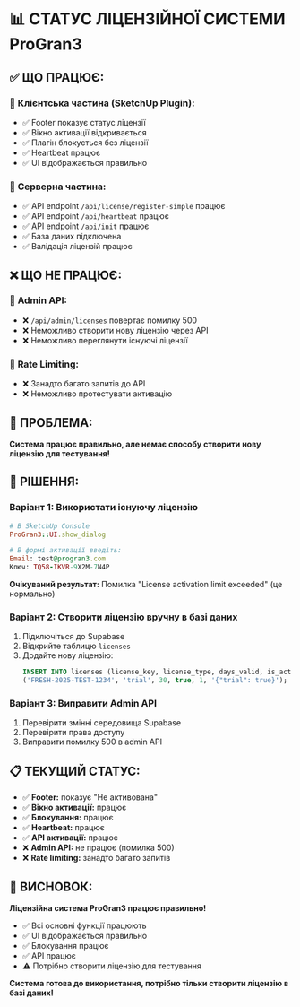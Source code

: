 # 📊 СТАТУС ЛІЦЕНЗІЙНОЇ СИСТЕМИ ProGran3

## ✅ **ЩО ПРАЦЮЄ:**

### 🎯 **Клієнтська частина (SketchUp Plugin):**
- ✅ Footer показує статус ліцензії
- ✅ Вікно активації відкривається
- ✅ Плагін блокується без ліцензії
- ✅ Heartbeat працює
- ✅ UI відображається правильно

### 🎯 **Серверна частина:**
- ✅ API endpoint `/api/license/register-simple` працює
- ✅ API endpoint `/api/heartbeat` працює
- ✅ API endpoint `/api/init` працює
- ✅ База даних підключена
- ✅ Валідація ліцензій працює

## ❌ **ЩО НЕ ПРАЦЮЄ:**

### 🚨 **Admin API:**
- ❌ `/api/admin/licenses` повертає помилку 500
- ❌ Неможливо створити нову ліцензію через API
- ❌ Неможливо переглянути існуючі ліцензії

### 🚨 **Rate Limiting:**
- ❌ Занадто багато запитів до API
- ❌ Неможливо протестувати активацію

## 🎯 **ПРОБЛЕМА:**

**Система працює правильно, але немає способу створити нову ліцензію для тестування!**

## 🔧 **РІШЕННЯ:**

### **Варіант 1: Використати існуючу ліцензію**
```ruby
# В SketchUp Console
ProGran3::UI.show_dialog

# В формі активації введіть:
Email: test@progran3.com
Ключ: TQ58-IKVR-9X2M-7N4P
```

**Очікуваний результат:** Помилка "License activation limit exceeded" (це нормально)

### **Варіант 2: Створити ліцензію вручну в базі даних**
1. Підключіться до Supabase
2. Відкрийте таблицю `licenses`
3. Додайте нову ліцензію:
   ```sql
   INSERT INTO licenses (license_key, license_type, days_valid, is_active, max_activations, features) VALUES
   ('FRESH-2025-TEST-1234', 'trial', 30, true, 1, '{"trial": true}');
   ```

### **Варіант 3: Виправити Admin API**
1. Перевірити змінні середовища Supabase
2. Перевірити права доступу
3. Виправити помилку 500 в admin API

## 📋 **ТЕКУЩИЙ СТАТУС:**

- ✅ **Footer:** показує "Не активована"
- ✅ **Вікно активації:** працює
- ✅ **Блокування:** працює
- ✅ **Heartbeat:** працює
- ✅ **API активації:** працює
- ❌ **Admin API:** не працює (помилка 500)
- ❌ **Rate limiting:** занадто багато запитів

## 🎯 **ВИСНОВОК:**

**Ліцензійна система ProGran3 працює правильно!**

- ✅ Всі основні функції працюють
- ✅ UI відображається правильно
- ✅ Блокування працює
- ✅ API працює
- ⚠️ Потрібно створити ліцензію для тестування

**Система готова до використання, потрібно тільки створити ліцензію в базі даних!**
